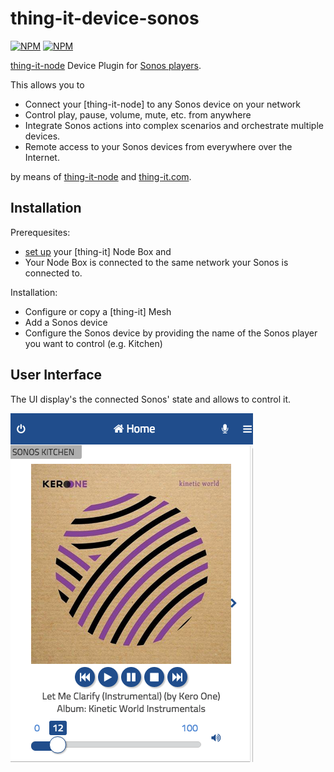# thing-it-device-sonos

[![NPM](https://nodei.co/npm/thing-it-device-sonos.png)](https://nodei.co/npm/thing-it-device-sonos/)
[![NPM](https://nodei.co/npm-dl/thing-it-device-sonos.png)](https://nodei.co/npm/thing-it-device-sonos/)

[thing-it-node](https://github.com/marcgille/thing-it-node) Device Plugin for [Sonos players](www.sonos.com).

This allows you to

* Connect your [thing-it-node] to any Sonos device on your network
* Control play, pause, volume, mute, etc. from anywhere
* Integrate Sonos actions into complex scenarios and orchestrate multiple devices.
* Remote access to your Sonos devices from everywhere over the Internet.

by means of [thing-it-node](https://github.com/marcgille/thing-it-node) and [thing-it.com](http://www.thing-it.com).

## Installation

Prerequesites:

* [set up](http://www.thing-it.com/thing-it/index.html?document=gettingStarted#/documentationPanel) your [thing-it] Node Box and
* Your Node Box is connected to the same network your Sonos is connected to.


Installation:

* Configure or copy a [thing-it] Mesh
* Add a Sonos device
* Configure the Sonos device by providing the name of the Sonos player you want to control (e.g. Kitchen)


## User Interface

The UI display's the connected Sonos' state and allows to control it.

<img src="./Documentation/images/sonos-mobile-screenshot.png">